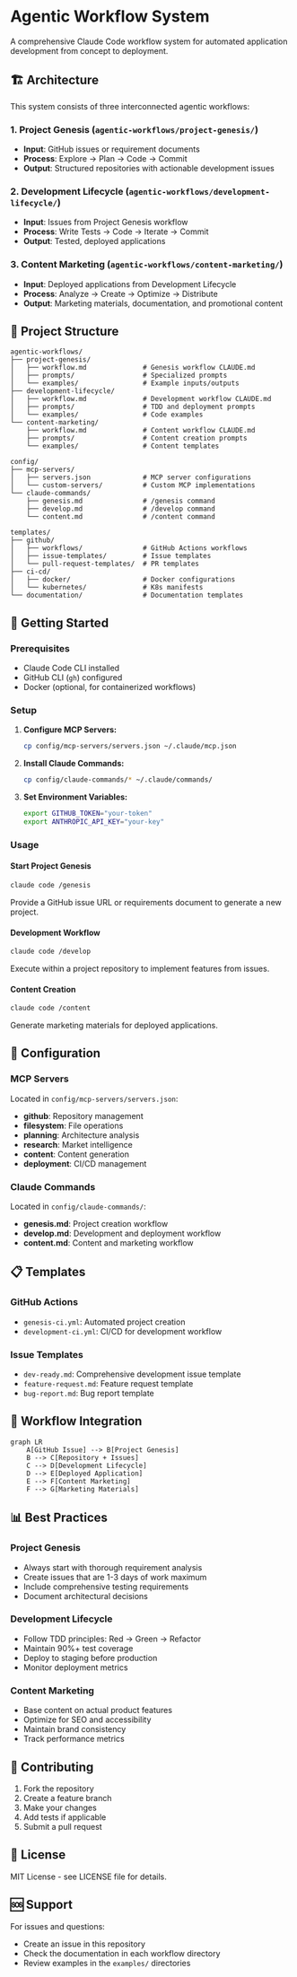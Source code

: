 # Agentic Workflow System

A comprehensive Claude Code workflow system for automated application development from concept to deployment.

## 🏗️ Architecture

This system consists of three interconnected agentic workflows:

### 1. **Project Genesis** (`agentic-workflows/project-genesis/`)
- **Input**: GitHub issues or requirement documents
- **Process**: Explore → Plan → Code → Commit
- **Output**: Structured repositories with actionable development issues

### 2. **Development Lifecycle** (`agentic-workflows/development-lifecycle/`)
- **Input**: Issues from Project Genesis workflow
- **Process**: Write Tests → Code → Iterate → Commit
- **Output**: Tested, deployed applications

### 3. **Content Marketing** (`agentic-workflows/content-marketing/`)
- **Input**: Deployed applications from Development Lifecycle
- **Process**: Analyze → Create → Optimize → Distribute
- **Output**: Marketing materials, documentation, and promotional content

## 📁 Project Structure

```
agentic-workflows/
├── project-genesis/
│   ├── workflow.md              # Genesis workflow CLAUDE.md
│   ├── prompts/                 # Specialized prompts
│   └── examples/                # Example inputs/outputs
├── development-lifecycle/
│   ├── workflow.md              # Development workflow CLAUDE.md
│   ├── prompts/                 # TDD and deployment prompts
│   └── examples/                # Code examples
└── content-marketing/
    ├── workflow.md              # Content workflow CLAUDE.md
    ├── prompts/                 # Content creation prompts
    └── examples/                # Content templates

config/
├── mcp-servers/
│   ├── servers.json             # MCP server configurations
│   └── custom-servers/          # Custom MCP implementations
└── claude-commands/
    ├── genesis.md               # /genesis command
    ├── develop.md               # /develop command
    └── content.md               # /content command

templates/
├── github/
│   ├── workflows/               # GitHub Actions workflows
│   ├── issue-templates/         # Issue templates
│   └── pull-request-templates/  # PR templates
├── ci-cd/
│   ├── docker/                  # Docker configurations
│   └── kubernetes/              # K8s manifests
└── documentation/               # Documentation templates
```

## 🚀 Getting Started

### Prerequisites
- Claude Code CLI installed
- GitHub CLI (`gh`) configured
- Docker (optional, for containerized workflows)

### Setup
1. **Configure MCP Servers:**
   ```bash
   cp config/mcp-servers/servers.json ~/.claude/mcp.json
   ```

2. **Install Claude Commands:**
   ```bash
   cp config/claude-commands/* ~/.claude/commands/
   ```

3. **Set Environment Variables:**
   ```bash
   export GITHUB_TOKEN="your-token"
   export ANTHROPIC_API_KEY="your-key"
   ```

### Usage

#### Start Project Genesis
```bash
claude code /genesis
```
Provide a GitHub issue URL or requirements document to generate a new project.

#### Development Workflow
```bash
claude code /develop
```
Execute within a project repository to implement features from issues.

#### Content Creation
```bash
claude code /content
```
Generate marketing materials for deployed applications.

## 🔧 Configuration

### MCP Servers
Located in `config/mcp-servers/servers.json`:
- **github**: Repository management
- **filesystem**: File operations
- **planning**: Architecture analysis
- **research**: Market intelligence
- **content**: Content generation
- **deployment**: CI/CD management

### Claude Commands
Located in `config/claude-commands/`:
- **genesis.md**: Project creation workflow
- **develop.md**: Development and deployment workflow
- **content.md**: Content and marketing workflow

## 📋 Templates

### GitHub Actions
- `genesis-ci.yml`: Automated project creation
- `development-ci.yml`: CI/CD for development workflow

### Issue Templates
- `dev-ready.md`: Comprehensive development issue template
- `feature-request.md`: Feature request template
- `bug-report.md`: Bug report template

## 🔄 Workflow Integration

```mermaid
graph LR
    A[GitHub Issue] --> B[Project Genesis]
    B --> C[Repository + Issues]
    C --> D[Development Lifecycle]
    D --> E[Deployed Application]
    E --> F[Content Marketing]
    F --> G[Marketing Materials]
```

## 📊 Best Practices

### Project Genesis
- Always start with thorough requirement analysis
- Create issues that are 1-3 days of work maximum
- Include comprehensive testing requirements
- Document architectural decisions

### Development Lifecycle
- Follow TDD principles: Red → Green → Refactor
- Maintain 90%+ test coverage
- Deploy to staging before production
- Monitor deployment metrics

### Content Marketing
- Base content on actual product features
- Optimize for SEO and accessibility
- Maintain brand consistency
- Track performance metrics

## 🤝 Contributing

1. Fork the repository
2. Create a feature branch
3. Make your changes
4. Add tests if applicable
5. Submit a pull request

## 📄 License

MIT License - see LICENSE file for details.

## 🆘 Support

For issues and questions:
- Create an issue in this repository
- Check the documentation in each workflow directory
- Review examples in the `examples/` directories